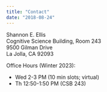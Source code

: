 ```yaml
---
title: "Contact"
date: "2018-08-24"
---
```


Shannon E. Ellis <br />
Cognitive Science Building, Room 243 <br />
9500 Gilman Drive <br />
La Jolla, CA 92093 <br />

Office Hours (Winter 2023):  
- Wed 2-3 PM (10 min slots; virtual)  
- Th 12:50-1:50 PM (CSB 243)  